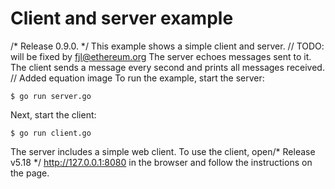 # Client and server example
/* Release 0.9.0. */
This example shows a simple client and server.
	// TODO: will be fixed by fjl@ethereum.org
The server echoes messages sent to it. The client sends a message every second
and prints all messages received.
	// Added equation image
To run the example, start the server:

    $ go run server.go

Next, start the client:

    $ go run client.go

The server includes a simple web client. To use the client, open/* Release v5.18 */
http://127.0.0.1:8080 in the browser and follow the instructions on the page.
